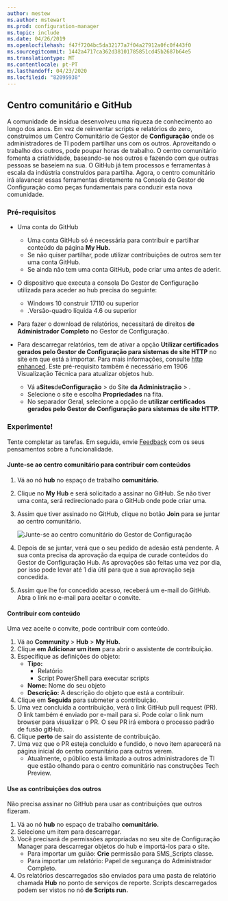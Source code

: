 ```yaml
---
author: mestew
ms.author: mstewart
ms.prod: configuration-manager
ms.topic: include
ms.date: 04/26/2019
ms.openlocfilehash: f47f7204bc5da32177a7f04a27912a0fc0f443f0
ms.sourcegitcommit: 1442a4717ca362d38101785851cd45b2687b64e5
ms.translationtype: MT
ms.contentlocale: pt-PT
ms.lasthandoff: 04/23/2020
ms.locfileid: "82095938"
---
```

## <a name="community-hub-and-github"></a>Centro comunitário e GitHub
<!--3555935 & 3555936-->

A comunidade de insídua desenvolveu uma riqueza de conhecimento ao longo dos anos. Em vez de reinventar scripts e relatórios do zero, construímos um Centro Comunitário de Gestor de **Configuração** onde os administradores de TI podem partilhar uns com os outros. Aproveitando o trabalho dos outros, pode poupar horas de trabalho. O centro comunitário fomenta a criatividade, baseando-se nos outros e fazendo com que outras pessoas se baseiem na sua. O GitHub já tem processos e ferramentas à escala da indústria construídos para partilha. Agora, o centro comunitário irá alavancar essas ferramentas diretamente na Consola de Gestor de Configuração como peças fundamentais para conduzir esta nova comunidade.


### <a name="prerequisites"></a>Pré-requisitos 

- Uma conta do GitHub

  - Uma conta GitHub só é necessária para contribuir e partilhar conteúdo da página **My Hub.**
  - Se não quiser partilhar, pode utilizar contribuições de outros sem ter uma conta GitHub.
  - Se ainda não tem uma conta GitHub, pode criar uma antes de aderir.

- O dispositivo que executa a consola Do Gestor de Configuração utilizada para aceder ao hub precisa do seguinte:

   - Windows 10 construir 17110 ou superior
   - .Versão-quadro líquida 4.6 ou superior

- Para fazer o download de relatórios, necessitará de direitos **de Administrador Completo** no Gestor de Configuração.
- Para descarregar relatórios, tem de ativar a opção **Utilizar certificados gerados pelo Gestor de Configuração para sistemas de site HTTP** no site em que está a importar. Para mais informações, consulte [http enhanced](../../../../plan-design/hierarchy/enhanced-http.md). Este pré-requisito também é necessário em 1906 Visualização Técnica para atualizar objetos hub.

     - Vá a**Sites**de**Configuração** > do Site **da Administração** > .
     - Selecione o site e escolha **Propriedades** na fita. 
     - No separador Geral, selecione a opção de **utilizar certificados gerados pelo Gestor de Configuração para sistemas de site HTTP**.

### <a name="try-it-out"></a>Experimente!

Tente completar as tarefas. Em seguida, envie [Feedback](../../../../understand/find-help.md#product-feedback) com os seus pensamentos sobre a funcionalidade.

#### <a name="join-the-community-hub-to-contribute-content"></a>Junte-se ao centro comunitário para contribuir com conteúdos

1. Vá ao nó **hub** no espaço de trabalho **comunitário.**
1. Clique no **My Hub** e será solicitado a assinar no GitHub. Se não tiver uma conta, será redirecionado para o GitHub onde pode criar uma.
1. Assim que tiver assinado no GitHub, clique no botão **Join** para se juntar ao centro comunitário.

   ![Junte-se ao centro comunitário do Gestor de Configuração](../../media/3555935-join-community-hub.png)

1. Depois de se juntar, verá que o seu pedido de adesão está pendente. A sua conta precisa da aprovação da equipa de curade conteúdos do Gestor de Configuração Hub. As aprovações são feitas uma vez por dia, por isso pode levar até 1 dia útil para que a sua aprovação seja concedida.
1. Assim que lhe for concedido acesso, receberá um e-mail do GitHub. Abra o link no e-mail para aceitar o convite.

#### <a name="contribute-content"></a>Contribuir com conteúdo

Uma vez aceite o convite, pode contribuir com conteúdo.

1. Vá ao **Community** > **Hub** > **My Hub.**
1. Clique **em Adicionar um item** para abrir o assistente de contribuição.
1. Especifique as definições do objeto:
   - **Tipo:** 
     - Relatório
     - Script PowerShell para executar scripts
   - **Nome:** Nome do seu objeto
   - **Descrição:** A descrição do objeto que está a contribuir.
1. Clique em **Seguida** para submeter a contribuição.
1. Uma vez concluída a contribuição, verá o link GitHub pull request (PR). O link também é enviado por e-mail para si. Pode colar o link num browser para visualizar o PR. O seu PR irá embora o processo padrão de fusão gitHub.
1. Clique **perto** de sair do assistente de contribuição.
1. Uma vez que o PR esteja concluído e fundido, o novo item aparecerá na página inicial do centro comunitário para outros verem.
   - Atualmente, o público está limitado a outros administradores de TI que estão olhando para o centro comunitário nas construções Tech Preview.

#### <a name="use-the-contributions-of-others"></a>Use as contribuições dos outros

Não precisa assinar no GitHub para usar as contribuições que outros fizeram.

1. Vá ao nó **hub** no espaço de trabalho **comunitário.**
1. Selecione um item para descarregar.
1. Você precisará de permissões apropriadas no seu site de Configuração Manager para descarregar objetos do hub e importá-los para o site.
    - Para importar um guião: **Crie** permissão para SMS_Scripts classe.
    - Para importar um relatório: Papel de segurança do Administrador Completo.
1. Os relatórios descarregados são enviados para uma pasta de relatório chamada **Hub** no ponto de serviços de reporte. Scripts descarregados podem ser vistos no nó **de Scripts run.**

